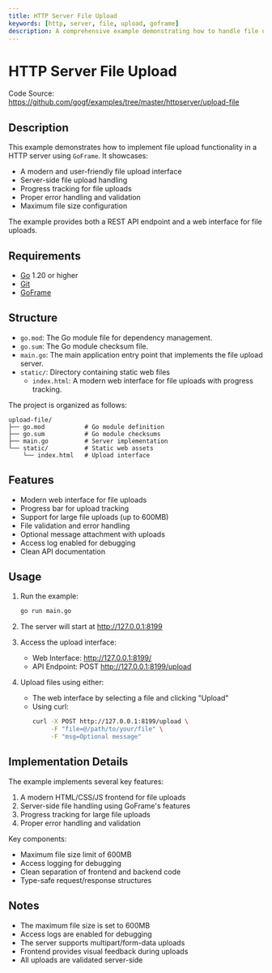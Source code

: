 ```yaml
---
title: HTTP Server File Upload
keywords: [http, server, file, upload, goframe]
description: A comprehensive example demonstrating how to handle file uploads in a HTTP server using GoFrame framework
---
```


# HTTP Server File Upload

Code Source: https://github.com/gogf/examples/tree/master/httpserver/upload-file

## Description

This example demonstrates how to implement file upload functionality in a HTTP server using `GoFrame`. It showcases:
- A modern and user-friendly file upload interface
- Server-side file upload handling
- Progress tracking for file uploads
- Proper error handling and validation
- Maximum file size configuration

The example provides both a REST API endpoint and a web interface for file uploads.

## Requirements

- [Go](https://golang.org/dl/) 1.20 or higher
- [Git](https://git-scm.com/downloads)
- [GoFrame](https://goframe.org)

## Structure

- `go.mod`: The Go module file for dependency management.
- `go.sum`: The Go module checksum file.
- `main.go`: The main application entry point that implements the file upload server.
- `static/`: Directory containing static web files
  - `index.html`: A modern web interface for file uploads with progress tracking.

The project is organized as follows:
```
upload-file/
├── go.mod           # Go module definition
├── go.sum           # Go module checksums
├── main.go          # Server implementation
└── static/          # Static web assets
    └── index.html   # Upload interface
```

## Features

- Modern web interface for file uploads
- Progress bar for upload tracking
- Support for large file uploads (up to 600MB)
- File validation and error handling
- Optional message attachment with uploads
- Access log enabled for debugging
- Clean API documentation

## Usage

1. Run the example:
   ```bash
   go run main.go
   ```

2. The server will start at http://127.0.0.1:8199

3. Access the upload interface:
   - Web Interface: http://127.0.0.1:8199/
   - API Endpoint: POST http://127.0.0.1:8199/upload

4. Upload files using either:
   - The web interface by selecting a file and clicking "Upload"
   - Using curl:
     ```bash
     curl -X POST http://127.0.0.1:8199/upload \
          -F "file=@/path/to/your/file" \
          -F "msg=Optional message"
     ```

## Implementation Details

The example implements several key features:
1. A modern HTML/CSS/JS frontend for file uploads
2. Server-side file handling using GoFrame's features
3. Progress tracking for large file uploads
4. Proper error handling and validation

Key components:
- Maximum file size limit of 600MB
- Access logging for debugging
- Clean separation of frontend and backend code
- Type-safe request/response structures

## Notes

- The maximum file size is set to 600MB
- Access logs are enabled for debugging
- The server supports multipart/form-data uploads
- Frontend provides visual feedback during uploads
- All uploads are validated server-side

